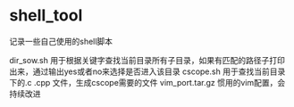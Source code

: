 # shell_tool


记录一些自己使用的shell脚本

dir_sow.sh   用于根据关键字查找当前目录所有子目录，如果有匹配的路径子打印出来，通过输出yes或者no来选择是否进入该目录
cscope.sh    用于查找当前目录下的.c .cpp 文件，生成cscope需要的文件
vim_port.tar.gz  惯用的vim配置，会持续改进
